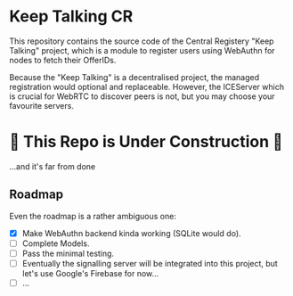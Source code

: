 # Keep Talking CR

This repository contains the source code of the Central Registery "Keep Talking" project, which is a module to register users using WebAuthn for nodes to fetch their OfferIDs. 

Because the "Keep Talking" is a decentralised project, the managed registration would optional and replaceable. However, the ICEServer which is crucial for WebRTC to discover peers is not, but you may choose your favourite servers. 

# 🚧 This Repo is Under Construction 🚧

...and it's far from done

## Roadmap

Even the roadmap is a rather ambiguous one:

- [x] Make WebAuthn backend kinda working (SQLite would do). 
- [ ] Complete Models. 
- [ ] Pass the minimal testing.
- [ ] Eventually the signalling server will be integrated into this project, but let's use Google's Firebase for now...
- [ ] ...
